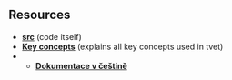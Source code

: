 ## Resources

+ <b><a href="">src</a></b> (code itself)
+ <b><a href="https://github.com/scraptechguy/tvet/blob/main/docs/CONCEPTS.md">Key concepts</a></b> (explains all key concepts used in tvet)
+ + <b><a href="+ https://github.com/scraptechguy/tvet/blob/main/docs/Vizualizace_asteroid%C5%AF_a_jejich_sv%C4%9Bteln%C3%BDch_k%C5%99ivek.pdf">Dokumentace v češtině</a></b> 
